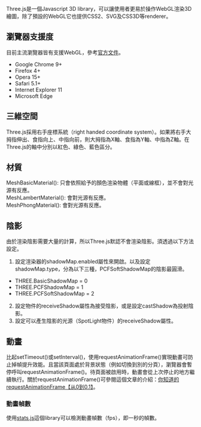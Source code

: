 Three.js是一個Javascript 3D library，可以讓使用者更易於操作WebGL渲染3D繪圖，除了預設的WebGL它也提供CSS2、SVG及CSS3D等renderer。

## 瀏覽器支援度
目前主流瀏覽器皆有支援WebGL，參考[官方文件](https://threejs.org/docs/#manual/en/introduction/Browser-support)。
* Google Chrome 9+
* Firefox 4+
* Opera 15+
* Safari 5.1+
* Internet Explorer 11
* Microsoft Edge

## 三維空間
Three.js採用右手座標系統（right handed coordinate system）。如果將右手大拇指伸出、食指向上、中指向前，則大拇指為X軸、食指為Y軸、中指為Z軸。在Three.js的軸中分別以紅色、綠色、藍色區分。

## 材質
MeshBasicMaterial(): 只會依照給予的顏色渲染物體（平面或線框），並不會對光源有反應。  
MeshLambertMaterial(): 會對光源有反應。  
MeshPhongMaterial(): 會對光源有反應。

## 陰影
由於渲染陰影需要大量的計算，所以Three.js默認不會渲染陰影。須透過以下方法設定。
1. 設定渲染器的shadowMap.enabled屬性來開啟。以及設定shadowMap.type，分為以下三種，PCFSoftShadowMap的陰影最圓滑。
  * THREE.BasicShadowMap = 0
  * THREE.PCFShadowMap = 1
  * THREE.PCFSoftShadowMap = 2
2. 設定物件的receiveShadow屬性為接受陰影，或是設定castShadow為投射陰影。
3. 設定可以產生陰影的光源（SpotLight物件）的receiveShadow屬性。

## 動畫
比起setTimeout()或setInterval()，使用requestAnimationFrame()實現動畫可防止掉幀提升效能。且當該頁面處於背景狀態（例如切換到別的分頁），瀏覽器會暫停呼叫requestAnimationFrame()。待頁面被啟用時，動畫會從上次停止的地方繼續執行。關於requestAnimationFrame()可參閱這個文章的介紹：[你知道的requestAnimationFrame【从0到0.1】](https://juejin.im/post/6844903761102536718)。

### 動畫幀數
使用[stats.js](https://github.com/mrdoob/stats.js)這個library可以檢測動畫幀數（fps），即一秒的幀數。